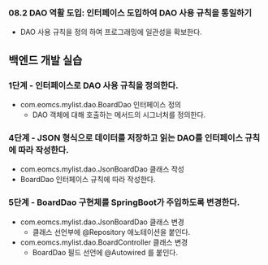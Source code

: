 ### 08.2 DAO 역활 도입: 인터페이스 도입하여 DAO 사용 규칙을 통일하기

- DAO 사용 규칙을 정의 하여 프로그래밍에 일관성을 확보한다.

## 백엔드 개발 실습

### 1단계 - 인터페이스로 DAO 사용 규칙을 정의한다.
- com.eomcs.mylist.dao.BoardDao 인터페이스 정의
  - DAO 객체에 대해 호출하는 메서드의 시그너처를 정의한다.




### 4단계 - JSON 형식으로 데이터를 저장하고 읽는 DAO를 인터페이스 규칙에 따라 작성한다.
 - com.eomcs.mylist.dao.JsonBoardDao 클래스 작성
  - BoardDao 인터페이스 규칙에 따라 작성한다.

### 5단계 - BoardDao 구현체를 SpringBoot가 주입하도록 변경한다.
- com.eomcs.mylist.dao.JsonBoardDao 클래스 변경
  - 클래스 선언부에 @Repository 애노테이션을 붙인다.
- com.eomcs.mylist.dao.BoardController 클래스 변경
  - BoardDao 필드 선언에 @Autowired 를 붙인다.






#
